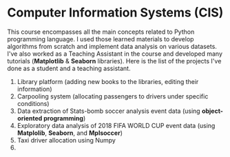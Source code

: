 # **Computer Information Systems (CIS)**
This course encompasses all the main concepts related to Python programming language. I used those learned materials to develop algorithms from scratch and implement data analysis on various datasets. I've also worked as a Teaching Assistant in the course and developed many tutorials (**Matplotlib** & **Seaborn** libraries).
Here is the list of the projects I've done as a student and a teaching assistant.
1. Library platform (adding new books to the libraries, editing their information) 
2. Carpooling system (allocating passengers to drivers under specific conditions)
3. Data extraction of Stats-bomb soccer analysis event data (using **object-oriented programming**)
4. Exploratory data analysis of 2018 FIFA WORLD CUP event data (using **Matplolib**, **Seaborn**, and **Mplsoccer**)
5. Taxi driver allocation using Numpy
6. 


